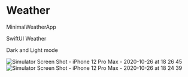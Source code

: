 # Weather
MinimalWeatherApp

SwiftUI Weather

Dark and Light mode

![Simulator Screen Shot - iPhone 12 Pro Max - 2020-10-26 at 18 26 45](https://user-images.githubusercontent.com/31564033/97206711-607b1600-17b9-11eb-9591-b04b11f29a71.png)
![Simulator Screen Shot - iPhone 12 Pro Max - 2020-10-26 at 18 24 39](https://user-images.githubusercontent.com/31564033/97206717-6244d980-17b9-11eb-8ae4-20bd9fa0f115.png)
